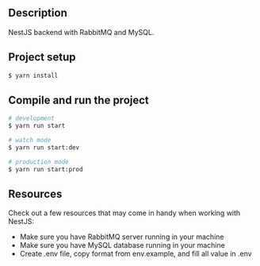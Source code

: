 

## Description

NestJS backend with RabbitMQ and MySQL.

## Project setup

```bash
$ yarn install
```

## Compile and run the project

```bash
# development
$ yarn run start

# watch mode
$ yarn run start:dev

# production mode
$ yarn run start:prod
```

## Resources

Check out a few resources that may come in handy when working with NestJS:

- Make sure you have RabbitMQ server running in your machine
- Make sure you have MySQL database running in your machine
- Create .env file, copy format from env.example, and fill all value in .env


